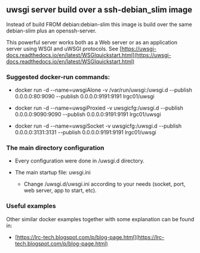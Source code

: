 ## uwsgi server build over a ssh-debian_slim image

Instead of build FROM debian:debian-slim this image is build over the same debian-slim plus an openssh-server.

This powerful server works both as a Web server or as an application server using WSGI and uWSGI protocols. See [https://uwsgi-docs.readthedocs.io/en/latest/WSGIquickstart.html](https://uwsgi-docs.readthedocs.io/en/latest/WSGIquickstart.html)

### Suggested docker-run commands:

 - docker run -d --name=uwsgiAlone -v /var/run/uwsgi:/uwsgi.d --publish 0.0.0.0:80:9090 --publish 0.0.0.0:9191:9191 lrgc01/uwsgi

 - docker run -d --name=uwsgiProxied -v uwsgicfg:/uwsgi.d --publish 0.0.0.0:9090:9090 --publish 0.0.0.0:9191:9191 lrgc01/uwsgi
 
 - docker run -d --name=uwsgiSocket -v uwsgicfg:/uwsgi.d --publish 0.0.0.0:3131:3131 --publish 0.0.0.0:9191:9191 lrgc01/uwsgi


### The main directory configuration

 - Every configuration were done in /uwsgi.d directory.

 - The main startup file: uwsgi.ini

   - Change /uwsgi.d/uwsgi.ini according to your needs (socket, port, web server, app to start, etc).


### Useful examples
 
Other similar docker examples together with some explanation can be found in:

 - [https://lrc-tech.blogspot.com/p/blog-page.html](https://lrc-tech.blogspot.com/p/blog-page.html)

